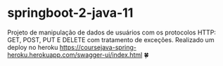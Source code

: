 # springboot-2-java-11

Projeto de manipulação de dados de usuários com os protocolos HTTP: GET, POST, PUT E DELETE com tratamento de exceções.
Realizado um deploy no heroku https://coursejava-spring-heroku.herokuapp.com/swagger-ui/index.html
🍀
